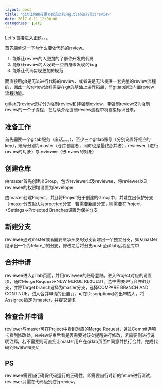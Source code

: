 ```yaml
---
layout: post
title: "git让你拥有更多的流之利用gitlab进行代码review"
date: 2017-6-12 12:00:00
categories: [Git]
---
```


Let's 直接进入正题。。。

首先简单说一下为什么要做代码的review。

1. 能够让review的人更加的了解你开发的代码
2. 能够让review的人发现一些自身未发现的bug
3. 能够让代码实现更加的规范

而直接用git是无法进行代码的review，或者说是无法提供一套完整的review流程的，因此一般review流程需要在git的基础上进行拓展，而gitlab即已内置review流程功能。

gitlab的review流程分为强制review和非强制review，非强制review仅为强制review的一个子流程，在后续介绍强制review流程中将直接标识出来。

## 准备工作

首先需要一个gitlab服务（废话。。。），至少三个gitlab账号（分别设置好相应的key），账号分别为master（仓库创建者，同时也是最终合并者），reviewer（进行review的对象）与reviewee（被review的对象）

## 创建仓库

由master首先创建出Group，包含reviewer以及reviewee，将reviewer以及reviewee的权限均设置为Developer

由master创建Project，并且将Project归于创建的Group中，并建立出保护分支（master分支默认为proected分支，若需要新建分支，则需要在Project->Settings->Protected Branches设置为保护分支

## 新建分支

reviewee通过master或者需要继承开发的分支新建出一个独立分支，如从master继承出一个为feture_1的分支，修改完后将分支push至gitlab远程仓库中

## 合并申请

reviewee进入gitlab页面，并用reviewee的账号登陆，进入Project对应的设置项，通过Merge Request->NEW MERGE REQUEST，选中需要进行合并的分支，并将Target branch选择为master分支，选择COMPARE BRANCH AND CONTINUE，进入合并申请的设置页，可在Description可@出审核人，将Assignee指定为master，并提交请求

## 检查合并申请

reviewer与master可在Project中看到对应的Merge Request，通过Commit选项卡看到修改处，review结束后看是否需要对该次提醒进行修改，若需要则进行说明注释，若不需要则可直接让master用户在gitlab页面中同意并执行合并，完成代码的review和提交

## PS

reviewee需要自行确保代码运行的正确性，即需要自行对新的feture进行测试，reviewer只需在代码级别进行review。